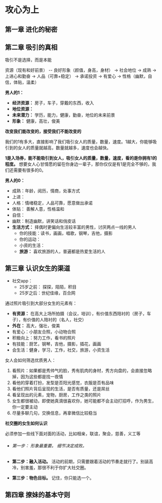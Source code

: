 # 攻心为上

## 第一章 进化的秘密

## 第二章 吸引的真相

吸引不是选择，而是本能

资源（现有和好前景） -- 良好形象（颜值，身高，身材） -> 社会地位 -> 成熟 -> 上进心和勤奋 -> 人品（可靠+稳定） -> 承诺投资 -> 有爱心 -> 性格（幽默，自信，体贴，温柔）

**男人的1：**

- **经济资源：** 房子，车子，穿戴的东西，收入
- **地位资源：**
- **未来潜力：** 学历，能力，健康，勤奋，地位的未来前景
- **形象：** 健康，高壮，俊美

**改变我们能改变的，接受我们不能改变的**

我们的1有多大，直接影响了我们吸引女人的质量，数量，速度。1越大，你能够吸引到的女人的质量就越高，数量就越多，速度也会越快。

**1是入场券，能不能吸引到女人，吸引女人的质量，数量，速度，看的是你拥有1的程度。** 想要女人心甘情愿的留在你身边一辈子，那你仅仅是有1是完全不够的，我们还需要有很多的0。

**男人的0：**

- 成熟：年龄，阅历，情商，处事方式
- 上进：
- 人格：情绪稳定，人品可靠，愿意做出承诺
- 体贴： 善解人意，性格温和
- 自信：
- 幽默：制造幽默，讲笑话和俏皮话
- **生活方式：** 择偶时更偏向生活较丰富的男性，讨厌两点一线的男人
  - 你的技能：读书，画画，唱歌，钢琴，吉他，摄影
  - 你的运动：
  - 小资的生活：
  - **旅游：** 喜欢旅游的人，普遍都是热爱生活的人

## 第三章 认识女生的渠道

- 社交app：
  - 25岁之前： 探探，陌陌，积目
  - 25岁之后：世纪佳缘，百合网

通过照片吸引到大部分女生的元素有：

- **有资源：** 在高大上场所拍摄（会议，培训），有价值东西陪衬的（房子，车子），有价值的人陪衬的（名人，社交）
- **外在：** 高大，强壮，俊美
- 有爱心：小朋友合照，小动物合照
- 积极向上：努力工作，看书的照片
- 有技能：厨艺，钢琴，吉他，摄影，插花，画画
- 会生活：健身，学习，工作，社交，旅游，小资生活

女人会如何筛选优质男人：

1. 看照片：如果都是秀帅气的脸，秀有肌肉的身材，秀方向盘的，会直接忽略掉，因为这些都是找一夜情
2. 看他的穿着打扮，发型是否阳光感觉，衣服是否有品味
3. 看他们照片背后呈现的生活，是否有质量，还是屌丝
4. 看呈现出的元素，宠物，厨房，工作之类的照片
5. 女生都很被动，即使她真滴很喜欢你，她可能都不会主动打招呼，作为男生，你一定要主动
6. 尽量多聊几句，交换信息，再拿微信比较稳当

**社交圈的女生如何认识**

必须参加一些线下面对面的活动，比如相亲，联谊，聚会，慈善，义工等

- ###### 第一步： 形象最重要。 细节决定成败。

- **第二步：融入活动。** 活动的前期，只需要跟着活动的节奏走就行了。别装高冷，别害羞，那很不利于你扩大社交圈。

- **第三步：物色目标。** 记住，你只能选一个。

## 第四章 撩妹的基本守则
